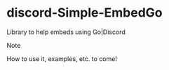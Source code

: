 # discord-Simple-EmbedGo
Library to help embeds using Go|Discord

> [!NOTE]
How to use it, examples, etc.
to come!
